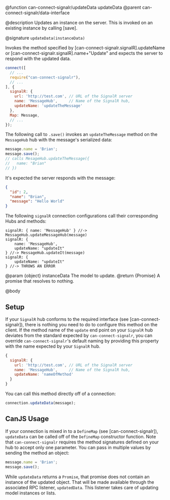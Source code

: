 @function can-connect-signalr/updateData updateData
@parent can-connect-signalr/data-interface

@description Updates an instance on the server.  This is invoked on an existing instance by calling [save].

@signature `updateData(instanceData)`

Invokes the method specified by [can-connect-signalr.signalR].updateName or
[can-connect-signalr.signalR].name+"Update" and expects the server to respond
with the updated data.

```javascript
connect([
  // ...
  require("can-connect-signalr"),
  // ...
], {
  signalR: {
    url: 'http://test.com', // URL of the SignalR server
    name: 'MessageHub',     // Name of the SignalR hub,
    updateName: 'updateTheMessage'
  },
  Map: Message,
  // ...
});

```

The following call to `.save()` invokes an `updateTheMessage` method on the `MessageHub` hub with the message's serialized data:

```javascript
message.name = 'Brian';
message.save();
// calls MesageHub.updateTheMessage({
//   name: "Brian"
// })
```

It's expected the server responds with the message:

```json
{
  "id": 2,
  "name": "Brian",
  "message": "Hello World"
}
```

The following `signalR` connection configurations call their corresponding Hubs and methods:

```
signalR: { name: 'MessageHub' } //-> MessageHub.updateMessageHub(message)
signalR: {
    name: 'MessageHub',
    updateName: "updateIt"
} //-> MessageHub.updateIt(message)
signalR: {
    updateName: "updateIt"
} //-> THROWS AN ERROR
```

@param {object} instanceData The model to update.
@return {Promise<Object>} A promise that resolves to nothing.


@body

## Setup

If your `SignalR` hub conforms to the required interface (see [can-connect-signalr]), there is nothing you need to
do to configure this method on the client. If the method name of the `update` end point on your `SignalR` hub deviates from
the standard expected by `can-connect-signalr`, you can override `can-connect-signalr`'s default naming by providing
this property with the name expected by your `SignalR` hub.

```javascript
{
  signalR: {
    url: 'http://test.com', // URL of the SignalR server
    name: 'MessageHub',     // Name of the SignalR hub,
    updateName: 'nameOfMethod'
  }
}
```

You can call this method directly off of a connection:

```javascript
connection.updateData(message);
```

## CanJS Usage

If your connection is mixed in to a `DefineMap` (see [can-connect-signalr]), `updateData` can be called off of the
`DefineMap` constructor function. Note that `can-connect-signalr` requires the method signatures
defined on your hub to accept only one parameter. You can pass in multiple values by sending the method
an object:

```javascript
message.name = 'Brian';
message.save();
```

While `updateData` returns a `Promise`, that promise does not contain an instance of the updated object. That
will be made available through the associated RPC listener, `updatedData`. This listener takes care of updating
model instances or lists.
